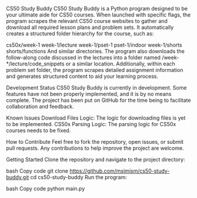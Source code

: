 CS50 Study Buddy
CS50 Study Buddy is a Python program designed to be your ultimate aide for CS50 courses. When launched with specific flags, the program scrapes the relevant CS50 course websites to gather and download all required lesson plans and problem sets. It automatically creates a structured folder hierarchy for the course, such as:

cs50x/week-1
week-1/lecture
week-1/pset-1
pset-1/indoor
week-1/shorts
shorts/functions
And similar directories.
The program also downloads the follow-along code discussed in the lectures into a folder named /week-*/lecture/code_snippets or a similar location. Additionally, within each problem set folder, the program scrapes detailed assignment information and generates structured content to aid your learning process.

Development Status
CS50 Study Buddy is currently in development. Some features have not been properly implemented, and it is by no means complete. The project has been put on GitHub for the time being to facilitate collaboration and feedback.

Known Issues
Download Files Logic: The logic for downloading files is yet to be implemented.
CS50x Parsing Logic: The parsing logic for CS50x courses needs to be fixed.

How to Contribute
Feel free to fork the repository, open issues, or submit pull requests. Any contributions to help improve the project are welcome.

Getting Started
Clone the repository and navigate to the project directory:

bash
Copy code
git clone https://github.com/msimism/cs50-study-buddy.git
cd cs50-study-buddy
Run the program:

bash
Copy code
python main.py
